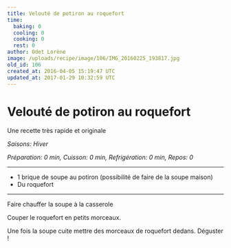 ```yaml
---
title: Velouté de potiron au roquefort
time:
  baking: 0
  cooling: 0
  cooking: 0
  rest: 0
author: Odet Lorène
image: /uploads/recipe/image/106/IMG_20160225_193817.jpg
old_id: 106
created_at: 2016-04-05 15:19:47 UTC
updated_at: 2017-01-29 10:32:59 UTC
---
```


# Velouté de potiron au roquefort

Une recette très rapide et originale

*Saisons: Hiver*

*Préparation: 0 min, Cuisson: 0 min, Refrigération: 0 min, Repos: 0*

---

- 1 brique de soupe au potiron (possibilité de faire de la soupe maison)
- Du roquefort 

---

Faire chauffer la soupe à la casserole 

Couper le roquefort en petits morceaux. 

Une fois la soupe cuite mettre des morceaux de roquefort dedans. Déguster !
